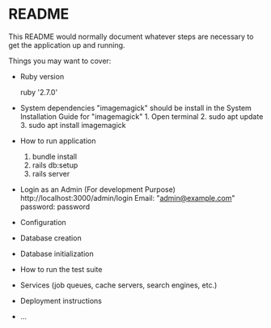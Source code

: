 # README

This README would normally document whatever steps are necessary to get the
application up and running.

Things you may want to cover:

* Ruby version

    ruby '2.7.0'

* System dependencies
    "imagemagick" should be install in the System
    Installation Guide for "imagemagick"
        1. Open terminal
        2. sudo apt update
        3. sudo apt install imagemagick


* How to run application
    1. bundle install
    2. rails db:setup
    3. rails server

* Login as an Admin (For development Purpose)
    http://localhost:3000/admin/login
    Email: "admin@example.com"
    password: password

* Configuration

* Database creation

* Database initialization

* How to run the test suite

* Services (job queues, cache servers, search engines, etc.)

* Deployment instructions

* ...
